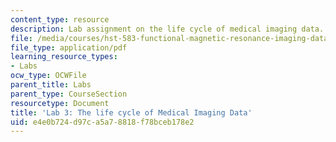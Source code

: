 ```yaml
---
content_type: resource
description: Lab assignment on the life cycle of medical imaging data.
file: /media/courses/hst-583-functional-magnetic-resonance-imaging-data-acquisition-and-analysis-fall-2008/e4e0b724d97ca5a78818f78bceb178e2_lab3_slides.pdf
file_type: application/pdf
learning_resource_types:
- Labs
ocw_type: OCWFile
parent_title: Labs
parent_type: CourseSection
resourcetype: Document
title: 'Lab 3: The life cycle of Medical Imaging Data'
uid: e4e0b724-d97c-a5a7-8818-f78bceb178e2
---
```

